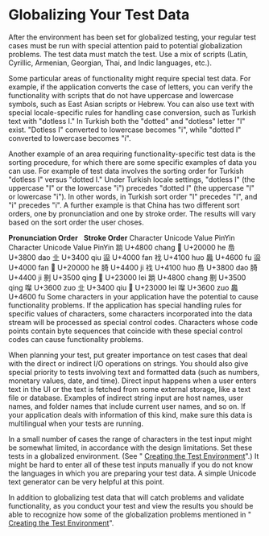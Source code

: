 

# Globalizing Your Test Data

After the environment has been set for globalized testing, your regular test cases must be run with special attention paid to potential globalization problems. The test data must match the test. Use a mix of scripts (Latin, Cyrillic, Armenian, Georgian, Thai, and Indic languages, etc.).

Some particular areas of functionality might require special test data. For example, if the application converts the case of letters, you can verify the functionality with scripts that do not have uppercase and lowercase symbols, such as East Asian scripts or Hebrew. You can also use text with special locale-specific rules for handling case conversion, such as Turkish text with "dotless I." In Turkish both the "dotted" and "dotless" letter "I" exist. "Dotless I" converted to lowercase becomes "i", while "dotted I" converted to lowercase becomes "i".

Another example of an area requiring functionality-specific test data is the sorting procedure, for which there are some specific examples of data you can use. For example of test data involves the sorting order for Turkish "dotless I" versus "dotted I." Under Turkish locale settings, "dotless I" (the uppercase "I" or the lowercase "i") precedes "dotted I" (the uppercase "I" or lowercase "i"). In other words, in Turkish sort order "I" precedes "I", and "i" precedes "i". A further example is that China has two different sort orders, one by pronunciation and one by stroke order. The results will vary based on the sort order the user choses.

**Pronunciation Order**
 
**Stroke Order**
Character
Unicode Value
PinYin
Character
Unicode Value
PinYin
䠀
U+4800
chang
𠀀
U+20000
he
㠀
U+3800
dao
㐀
U+3400
qiu
䀀
U+4000
fan
䄀
U+4100
huo
䘀
U+4600
fu
䀀
U+4000
fan
𠀀
U+20000
he
䐀
U+4400
ji
䄀
U+4100
huo
㠀
U+3800
dao
䐀
U+4400
ji
㔀
U+3500
qing
𣀀
U+23000
lei
䠀
U+4800
chang
㔀
U+3500
qing
㘀
U+3600
zuo
㐀
U+3400
qiu
𣀀
U+23000
lei
㘀
U+3600
zuo
䘀
U+4600
fu
Some characters in your application have the potential to cause functionality problems. If the application has special handling rules for specific values of characters, some characters incorporated into the data stream will be processed as special control codes. Characters whose code points contain byte sequences that coincide with these special control codes can cause functionality problems.

When planning your test, put greater importance on test cases that deal with the direct or indirect I/O operations on strings. You should also give special priority to tests involving text and formatted data (such as numbers, monetary values, date, and time). Direct input happens when a user enters text in the UI or the text is fetched from some external storage, like a text file or database. Examples of indirect string input are host names, user names, and folder names that include current user names, and so on. If your application deals with information of this kind, make sure this data is multilingual when your tests are running.

In a small number of cases the range of characters in the test input might be somewhat limited, in accordance with the design limitations. Set these tests in a globalized environment. (See " [Creating the Test Environment](creating-the-test-environment.md)".) It might be hard to enter all of these test inputs manually if you do not know the languages in which you are preparing your test data. A simple Unicode text generator can be very helpful at this point.

In addition to globalizing test data that will catch problems and validate functionality, as you conduct your test and view the results you should be able to recognize how some of the globalization problems mentioned in " [Creating the Test Environment](creating-the-test-environment.md)".


